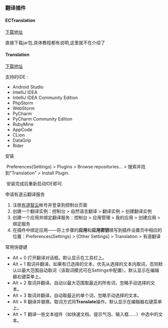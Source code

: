 ### 翻译插件
#### ECTranslation

[下载地址](https://github.com/Skykai521/ECTranslation)

直接下载jar包,具体教程都有说明,这里就不在介绍了



#### Translation 

[下载地址](https://github.com/YiiGuxing/TranslationPlugin)

支持的IDE :

- Android Studio
- IntelliJ IDEA
- IntelliJ IDEA Community Edition
- PhpStorm
- WebStorm
- PyCharm
- PyCharm Community Edition
- RubyMine
- AppCode
- CLion
- DataGrip
- Rider

安装

​	Preferences(Settings) > Plugins > Browse repositories... > 搜索并找到"Translation" > Install Plugin.

​	安装完成后重新启动IDE即可.

申请有道云翻译服务

1. 注册[有道智云](http://ai.youdao.com/)帐号并登录到控制台页面
2. 创建一个翻译实例：控制台 > 自然语言翻译 > 翻译实例 > 创建翻译实例
3. 创建一个应用并绑定翻译服务：控制台 > 应用管理 > 我的应用 > 创建应用 > 绑定服务
4. 在插件中绑定应用——将上步骤的**应用**和**应用密钥**填写到插件设置页中相应的位置：Preferences(Settings) > [Other Settings] > Translation > 有道翻译

常用快捷键

- Alt + 0 打开翻译对话框。默认显示在工具栏上。
- Alt + 1 取词并翻译。如果有已选择的文本，优先从选择的文本内取词，否则默认以最大范围自动取词（该取词模式可在Settings中配置）。默认显示在编辑器右键菜单上。
- Alt + 2 取词并翻译。自动以最大范围取最近的所有词，忽略手动选择的文本。
- Alt + 3 取词并翻译。自动取最近的单个词，忽略手动选择的文本。
- Alt + R 翻译并替换。取词方式同**Translate**操作。默认显示在编辑器右键菜单上。
- Alt + T 翻译一些文本组件（如快速文档、提示气泡、输入框……）中选中的文本。
